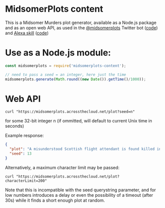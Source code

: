 # MidsomerPlots content
This is a Midsomer Murders plot generator, available as a Node.js package and as an open web API, as used in the [@midsomerplots](https://twitter.com/midsomerplots) Twitter bot ([code](https://github.com/matthewberryman/midsomerplots)) and [Alexa skill](https://www.amazon.com/Across-the-Cloud-Pty-Ltd/dp/B07K87CPPQ) ([code](https://github.com/matthewberryman/midsomerplots-Alexa))

# Use as a Node.js module:

```javascript
const midsomerplots = require('midsomerplots-content');

// need to pass a seed = an integer, here just the time
midsomerplots.generate(Math.round((new Date()).getTime()/1000));
```

# Web API

```shell
curl "https://midsomerplots.acrossthecloud.net/plot?seed=n"
```
for some 32-bit integer n (if ommitted, will default to current Unix time in seconds)

Example response:
```json
{
  "plot": "A misunderstood Scottish flight attendant is found killed in a model village and tied down like Gulliver in Lilliput. Suspicion falls on Upton Snodsbury’s real ale appreciation society, confused that the local date night might threaten to reveal that due to an off-by-one error, the meaning of life is actually 43.",
  "seed": 13
}
```
Alternatively, a maximum character limit may be passed:
```shell
curl "https://midsomerplots.acrossthecloud.net/plot?characterLimit=200"
```
Note that this is incompatible with the seed querystring parameter, and for low numbers introduces a delay or even the possibility of a timeout (after 30s) while it finds a short enough plot at random.

